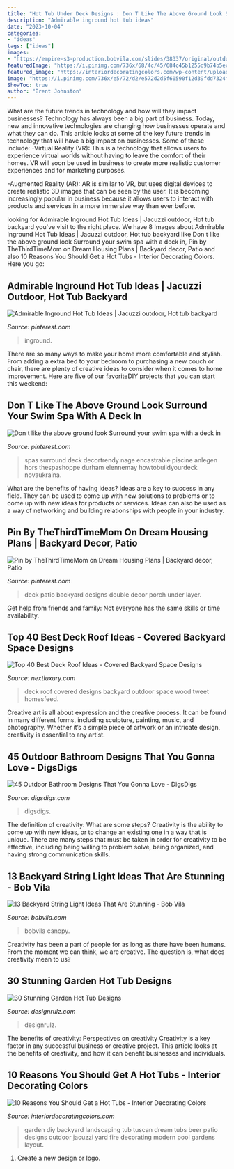 ```yaml
---
title: "Hot Tub Under Deck Designs : Don T Like The Above Ground Look Surround Your Swim Spa With A Deck In"
description: "Admirable inground hot tub ideas"
date: "2023-10-04"
categories:
- "ideas"
tags: ["ideas"]
images:
- "https://empire-s3-production.bobvila.com/slides/38337/original/outdoor_pool_canopy_string_lights.jpg?1594324239"
featuredImage: "https://i.pinimg.com/736x/68/4c/45/684c45b1255d9b74b5ec172bf6f82fc6.jpg"
featured_image: "https://interiordecoratingcolors.com/wp-content/uploads/2018/02/diy-hot-tub-ideas-diy-regarding-hot-tubs-ideas-10-reasons-you-should-get-a-hot-tubs.jpg"
image: "https://i.pinimg.com/736x/e5/72/d2/e572d2d5f60590f12d39fdd7324f0163.jpg"
ShowToc: true
author: "Brent Johnston"
---
```



What are the future trends in technology and how will they impact businesses?
Technology has always been a big part of business. Today, new and innovative technologies are changing how businesses operate and what they can do. This article looks at some of the key future trends in technology that will have a big impact on businesses. Some of these include:
-Virtual Reality (VR): This is a technology that allows users to experience virtual worlds without having to leave the comfort of their homes. VR will soon be used in business to create more realistic customer experiences and for marketing purposes.

-Augmented Reality (AR): AR is similar to VR, but uses digital devices to create realistic 3D images that can be seen by the user. It is becoming increasingly popular in business because it allows users to interact with products and services in a more immersive way than ever before.

	

		
looking for Admirable Inground Hot Tub Ideas | Jacuzzi outdoor, Hot tub backyard you've visit to the right place. We have 8 Images about Admirable Inground Hot Tub Ideas | Jacuzzi outdoor, Hot tub backyard like Don t like the above ground look Surround your swim spa with a deck in, Pin by TheThirdTimeMom on Dream Housing Plans | Backyard decor, Patio and also 10 Reasons You Should Get a Hot Tubs - Interior Decorating Colors. Here you go:
		
    
## Admirable Inground Hot Tub Ideas | Jacuzzi Outdoor, Hot Tub Backyard

<img loading=lazy src="https://i.pinimg.com/736x/42/c6/b6/42c6b6badce22fee5301c831fa392de9.jpg" onerror="this.onerror=null;this.src='https://tse1.mm.bing.net/th?id=OIP.KYyQODxx5ugh1GctfGIOOAHaJ3&amp;pid=15.1';" alt="Admirable Inground Hot Tub Ideas | Jacuzzi outdoor, Hot tub backyard">

_Source: pinterest.com_

>inground. 

	

There are so many ways to make your home more comfortable and stylish. From adding a extra bed to your bedroom to purchasing a new couch or chair, there are plenty of creative ideas to consider when it comes to home improvement. Here are five of our favoriteDIY projects that you can start this weekend: 

    
## Don T Like The Above Ground Look Surround Your Swim Spa With A Deck In

<img loading=lazy src="https://i.pinimg.com/736x/68/4c/45/684c45b1255d9b74b5ec172bf6f82fc6.jpg" onerror="this.onerror=null;this.src='https://tse1.mm.bing.net/th?id=OIP.q57aRS9SAtgcKf47J8qEVgHaLG&amp;pid=15.1';" alt="Don t like the above ground look Surround your swim spa with a deck in">

_Source: pinterest.com_

>spas surround deck decortrendy nage encastrable piscine anlegen hors thespashoppe durham elennemay howtobuildyourdeck novaukraina. 

	

What are the benefits of having ideas?
Ideas are a key to success in any field. They can be used to come up with new solutions to problems or to come up with new ideas for products or services. Ideas can also be used as a way of networking and building relationships with people in your industry.

    
## Pin By TheThirdTimeMom On Dream Housing Plans | Backyard Decor, Patio

<img loading=lazy src="https://i.pinimg.com/736x/e5/72/d2/e572d2d5f60590f12d39fdd7324f0163.jpg" onerror="this.onerror=null;this.src='https://tse2.mm.bing.net/th?id=OIP.mhtoMXwYAifSo35E90cgLQHaHb&amp;pid=15.1';" alt="Pin by TheThirdTimeMom on Dream Housing Plans | Backyard decor, Patio">

_Source: pinterest.com_

>deck patio backyard designs double decor porch under layer. 

	

Get help from friends and family: Not everyone has the same skills or time availability.

    
## Top 40 Best Deck Roof Ideas - Covered Backyard Space Designs

<img loading=lazy src="http://nextluxury.com/wp-content/uploads/sleek-deck-roof-ideas.jpg" onerror="this.onerror=null;this.src='https://tse3.mm.bing.net/th?id=OIP.sZ4mV8I7R4LRlVpXhgPFtgHaE6&amp;pid=15.1';" alt="Top 40 Best Deck Roof Ideas - Covered Backyard Space Designs">

_Source: nextluxury.com_

>deck roof covered designs backyard outdoor space wood tweet homesfeed. 

	

Creative art is all about expression and the creative process. It can be found in many different forms, including sculpture, painting, music, and photography. Whether it’s a simple piece of artwork or an intricate design, creativity is essential to any artist.

    
## 45 Outdoor Bathroom Designs That You Gonna Love - DigsDigs

<img loading=lazy src="https://www.digsdigs.com/photos/outdoor-bathroom-designs-that-you-gonna-love-23.jpg" onerror="this.onerror=null;this.src='https://tse1.mm.bing.net/th?id=OIP.ivb63orCMjOIoFs-0YpjfwHaLH&amp;pid=15.1';" alt="45 Outdoor Bathroom Designs That You Gonna Love - DigsDigs">

_Source: digsdigs.com_

>digsdigs. 

	

The definition of creativity: What are some steps?
Creativity is the ability to come up with new ideas, or to change an existing one in a way that is unique. There are many steps that must be taken in order for creativity to be effective, including being willing to problem solve, being organized, and having strong communication skills.

    
## 13 Backyard String Light Ideas That Are Stunning - Bob Vila

<img loading=lazy src="https://empire-s3-production.bobvila.com/slides/38337/original/outdoor_pool_canopy_string_lights.jpg?1594324239" onerror="this.onerror=null;this.src='https://tse2.mm.bing.net/th?id=OIP.CRGx_4fR8SYDwzUpVLkO_AHaFX&amp;pid=15.1';" alt="13 Backyard String Light Ideas That Are Stunning - Bob Vila">

_Source: bobvila.com_

>bobvila canopy. 

	

Creativity has been a part of people for as long as there have been humans. From the moment we can think, we are creative. The question is, what does creativity mean to us?

    
## 30 Stunning Garden Hot Tub Designs

<img loading=lazy src="https://cdn.designrulz.com/wp-content/uploads/2017/04/hot-tub-designs-designrulz-26.jpg" onerror="this.onerror=null;this.src='https://tse3.mm.bing.net/th?id=OIP.GGW7owx3-9Q28Rsnoxmd2AHaEo&amp;pid=15.1';" alt="30 Stunning Garden Hot Tub Designs">

_Source: designrulz.com_

>designrulz. 

	

The benefits of creativity: Perspectives on creativity
Creativity is a key factor in any successful business or creative project. This article looks at the benefits of creativity, and how it can benefit businesses and individuals.

    
## 10 Reasons You Should Get A Hot Tubs - Interior Decorating Colors

<img loading=lazy src="https://interiordecoratingcolors.com/wp-content/uploads/2018/02/diy-hot-tub-ideas-diy-regarding-hot-tubs-ideas-10-reasons-you-should-get-a-hot-tubs.jpg" onerror="this.onerror=null;this.src='https://tse3.mm.bing.net/th?id=OIP.MXu0XJwHf4y7lBlJ8yQWBAHaEK&amp;pid=15.1';" alt="10 Reasons You Should Get a Hot Tubs - Interior Decorating Colors">

_Source: interiordecoratingcolors.com_

>garden diy backyard landscaping tub tuscan dream tubs beer patio designs outdoor jacuzzi yard fire decorating modern pool gardens layout. 

	

1. Create a new design or logo.

